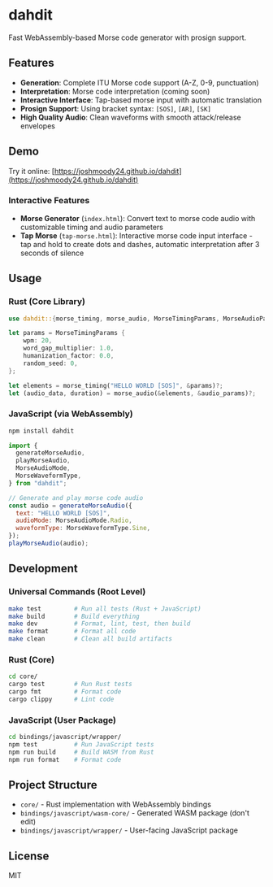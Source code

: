 # dahdit

Fast WebAssembly-based Morse code generator with prosign support.

## Features

- **Generation**: Complete ITU Morse code support (A-Z, 0-9, punctuation)
- **Interpretation**: Morse code interpretation (coming soon)
- **Interactive Interface**: Tap-based morse input with automatic translation
- **Prosign Support**: Using bracket syntax: `[SOS]`, `[AR]`, `[SK]`
- **High Quality Audio**: Clean waveforms with smooth attack/release envelopes

## Demo

Try it online: [https://joshmoody24.github.io/dahdit](https://joshmoody24.github.io/dahdit)

### Interactive Features

- **Morse Generator** (`index.html`): Convert text to morse code audio with customizable timing and audio parameters
- **Tap Morse** (`tap-morse.html`): Interactive morse code input interface - tap and hold to create dots and dashes, automatic interpretation after 3 seconds of silence

## Usage

### Rust (Core Library)

```rust
use dahdit::{morse_timing, morse_audio, MorseTimingParams, MorseAudioParams};

let params = MorseTimingParams {
    wpm: 20,
    word_gap_multiplier: 1.0,
    humanization_factor: 0.0,
    random_seed: 0,
};

let elements = morse_timing("HELLO WORLD [SOS]", &params)?;
let (audio_data, duration) = morse_audio(&elements, &audio_params)?;
```

### JavaScript (via WebAssembly)

```bash
npm install dahdit
```

```javascript
import {
  generateMorseAudio,
  playMorseAudio,
  MorseAudioMode,
  MorseWaveformType,
} from "dahdit";

// Generate and play morse code audio
const audio = generateMorseAudio({
  text: "HELLO WORLD [SOS]",
  audioMode: MorseAudioMode.Radio,
  waveformType: MorseWaveformType.Sine,
});
playMorseAudio(audio);
```

## Development

### Universal Commands (Root Level)

```bash
make test         # Run all tests (Rust + JavaScript)
make build        # Build everything
make dev          # Format, lint, test, then build
make format       # Format all code
make clean        # Clean all build artifacts
```

### Rust (Core)

```bash
cd core/
cargo test        # Run Rust tests
cargo fmt         # Format code
cargo clippy      # Lint code
```

### JavaScript (User Package)

```bash
cd bindings/javascript/wrapper/
npm test          # Run JavaScript tests
npm run build     # Build WASM from Rust
npm run format    # Format code
```

## Project Structure

- `core/` - Rust implementation with WebAssembly bindings
- `bindings/javascript/wasm-core/` - Generated WASM package (don't edit)
- `bindings/javascript/wrapper/` - User-facing JavaScript package

## License

MIT
